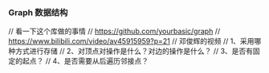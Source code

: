 ### Graph 数据结构

// 看一下这个库做的事情
// https://github.com/yourbasic/graph
// https://www.bilibili.com/video/av45915959?p=21
// 邓俊辉的视频
// 1、采用哪种方式进行存储
// 2、对顶点对操作是什么？对边的操作是什么？
// 3、是否有固定的起点？
// 4、是否需要从后遍历邻接点？
